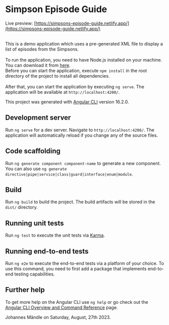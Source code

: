 
# Simpson Episode Guide

Live preview: [https://simpsons-episode-guide.netlify.app/](https://simpsons-episode-guide.netlify.app/) <br> <br>

This is a demo application which uses a pre-generated XML file to display a list of episodes from the Simpsons. <br> <br>
To run the application, you need to have Node.js installed on your machine. You can download it from [here](https://nodejs.org/en/download/). <br>
Before you can start the application, execute `npm install` in the root directory of the project to install all dependencies. <br> <br>
After that, you can start the application by executing `ng serve`. The application will be available at `http://localhost:4200/`. <br>


This project was generated with [Angular CLI](https://github.com/angular/angular-cli) version 16.2.0.

## Development server

Run `ng serve` for a dev server. Navigate to `http://localhost:4200/`. The application will automatically reload if you change any of the source files.

## Code scaffolding

Run `ng generate component component-name` to generate a new component. You can also use `ng generate directive|pipe|service|class|guard|interface|enum|module`.

## Build

Run `ng build` to build the project. The build artifacts will be stored in the `dist/` directory.

## Running unit tests

Run `ng test` to execute the unit tests via [Karma](https://karma-runner.github.io).

## Running end-to-end tests

Run `ng e2e` to execute the end-to-end tests via a platform of your choice. To use this command, you need to first add a package that implements end-to-end testing capabilities.

## Further help

To get more help on the Angular CLI use `ng help` or go check out the [Angular CLI Overview and Command Reference](https://angular.io/cli) page.


Johannes Mändle on Saturday, August, 27th 2023.
